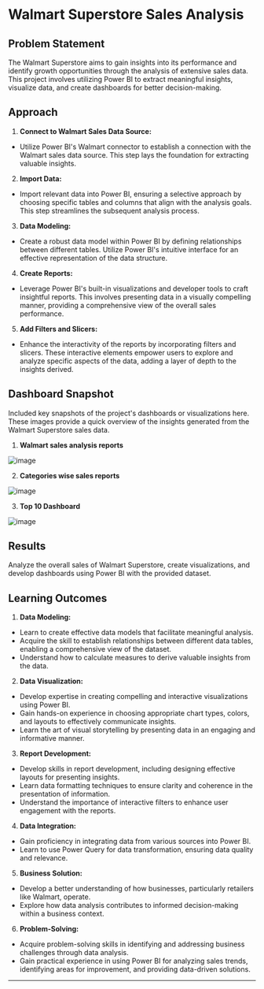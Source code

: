 # Walmart Superstore Sales Analysis

## Problem Statement

The Walmart Superstore aims to gain insights into its performance and identify growth opportunities through the analysis of extensive sales data. This project involves utilizing Power BI to extract meaningful insights, visualize data, and create dashboards for better decision-making.

## Approach

1. **Connect to Walmart Sales Data Source:**
 - Utilize Power BI's Walmart connector to establish a connection with the Walmart sales data source. This step lays the foundation for extracting valuable insights.

2. **Import Data:**
- Import relevant data into Power BI, ensuring a selective approach by choosing specific tables and columns that align with the analysis goals. This step streamlines the subsequent analysis process.

3. **Data Modeling:**
- Create a robust data model within Power BI by defining relationships between different tables. Utilize Power BI's intuitive interface for an effective representation of the data structure.

4. **Create Reports:**
- Leverage Power BI's built-in visualizations and developer tools to craft insightful reports. This involves presenting data in a visually compelling manner, providing a comprehensive view of the overall sales performance.

5. **Add Filters and Slicers:**
- Enhance the interactivity of the reports by incorporating filters and slicers. These interactive elements empower users to explore and analyze specific aspects of the data, adding a layer of depth to the insights derived.

## Dashboard Snapshot

Included key snapshots of the project's dashboards or visualizations here. These images provide a quick overview of the insights generated from the Walmart Superstore sales data.

1. **Walmart sales analysis reports**

![image](https://github.com/Shubham301099/Walmart-Sales-Analysis/assets/154081009/232ce221-22d7-47e4-81c3-a60139ebe57c)

2. **Categories wise sales reports**

![image](https://github.com/Shubham301099/Walmart-Sales-Analysis/assets/154081009/5623ef0c-5718-4874-9c8b-5c58878237e2)

3. **Top 10 Dashboard**

![image](https://github.com/Shubham301099/Walmart-Sales-Analysis/assets/154081009/d0963c3d-fa4c-49cd-b7b0-dae0ab0c3064)

## Results

Analyze the overall sales of Walmart Superstore, create visualizations, and develop dashboards using Power BI with the provided dataset.

## Learning Outcomes

1. **Data Modeling:**
- Learn to create effective data models that facilitate meaningful analysis.
- Acquire the skill to establish relationships between different data tables, enabling a comprehensive view of the dataset.
- Understand how to calculate measures to derive valuable insights from the data.

2. **Data Visualization:**
- Develop expertise in creating compelling and interactive visualizations using Power BI.
- Gain hands-on experience in choosing appropriate chart types, colors, and layouts to effectively communicate insights.
- Learn the art of visual storytelling by presenting data in an engaging and informative manner.

3. **Report Development:**
- Develop skills in report development, including designing effective layouts for presenting insights.
- Learn data formatting techniques to ensure clarity and coherence in the presentation of information.
- Understand the importance of interactive filters to enhance user engagement with the reports.

4. **Data Integration:**
- Gain proficiency in integrating data from various sources into Power BI.
- Learn to use Power Query for data transformation, ensuring data quality and relevance.

5. **Business Solution:**
- Develop a better understanding of how businesses, particularly retailers like Walmart, operate.
- Explore how data analysis contributes to informed decision-making within a business context.

6. **Problem-Solving:**
- Acquire problem-solving skills in identifying and addressing business challenges through data analysis.
- Gain practical experience in using Power BI for analyzing sales trends, identifying areas for improvement, and providing data-driven solutions.
---
